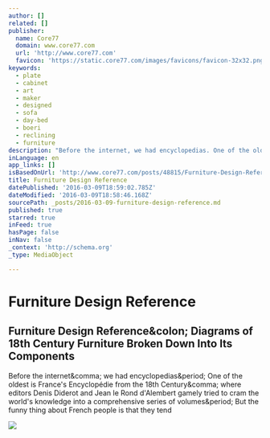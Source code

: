 ```yaml
---
author: []
related: []
publisher:
  name: Core77
  domain: www.core77.com
  url: 'http://www.core77.com'
  favicon: 'https://static.core77.com/images/favicons/favicon-32x32.png'
keywords:
  - plate
  - cabinet
  - art
  - maker
  - designed
  - sofa
  - day-bed
  - boeri
  - reclining
  - furniture
description: "Before the internet, we had encyclopedias. One of the oldest is France's Encyclopédie from the 18th Century, where editors Denis Diderot and Jean le Rond d'Alembert gamely tried to cram the world's knowledge into a comprehensive series of volumes. But the funny thing about French people is that they tend"
inLanguage: en
app_links: []
isBasedOnUrl: 'http://www.core77.com/posts/48815/Furniture-Design-Reference-Diagrams-of-18th-Century-Furniture-Broken-Down-Into-Its-Components'
title: Furniture Design Reference
datePublished: '2016-03-09T18:59:02.785Z'
dateModified: '2016-03-09T18:58:46.168Z'
sourcePath: _posts/2016-03-09-furniture-design-reference.md
published: true
starred: true
inFeed: true
hasPage: false
inNav: false
_context: 'http://schema.org'
_type: MediaObject

---
```

# Furniture Design Reference

<article style=""><h1>Furniture Design Reference&amp;colon; Diagrams of 18th Century Furniture Broken Down Into Its Components</h1><p>Before the internet&amp;comma; we had encyclopedias&amp;period; One of the oldest is France's Encyclopédie from the 18th Century&amp;comma; where editors Denis Diderot and Jean le Rond d'Alembert gamely tried to cram the world's knowledge into a comprehensive series of volumes&amp;period; But the funny thing about French people is that they tend</p><img src="http://s3files.core77.com/blog/images/lead_n_spotlight/427776_lead_400_48815_.jpeg" /></article>